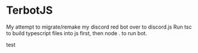 # TerbotJS
My attempt to migrate/remake my discord red bot over to discord.js
Run tsc to build typescript files into js first, then node . to run bot.

test